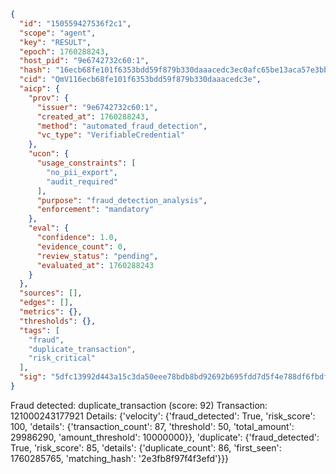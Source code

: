 ```json
{
  "id": "150559427536f2c1",
  "scope": "agent",
  "key": "RESULT",
  "epoch": 1760288243,
  "host_pid": "9e6742732c60:1",
  "hash": "16ecb68fe101f6353bdd59f879b330daaacedc3ec0afc65be13aca57e3bb43a7",
  "cid": "QmV116ecb68fe101f6353bdd59f879b330daaacedc3e",
  "aicp": {
    "prov": {
      "issuer": "9e6742732c60:1",
      "created_at": 1760288243,
      "method": "automated_fraud_detection",
      "vc_type": "VerifiableCredential"
    },
    "ucon": {
      "usage_constraints": [
        "no_pii_export",
        "audit_required"
      ],
      "purpose": "fraud_detection_analysis",
      "enforcement": "mandatory"
    },
    "eval": {
      "confidence": 1.0,
      "evidence_count": 0,
      "review_status": "pending",
      "evaluated_at": 1760288243
    }
  },
  "sources": [],
  "edges": [],
  "metrics": {},
  "thresholds": {},
  "tags": [
    "fraud",
    "duplicate_transaction",
    "risk_critical"
  ],
  "sig": "5dfc13992d443a15c3da50eee78bdb8bd92692b695fdd7d5f4e788df6fbdf738"
}
```

Fraud detected: duplicate_transaction (score: 92)
Transaction: 121000243177921
Details: {'velocity': {'fraud_detected': True, 'risk_score': 100, 'details': {'transaction_count': 87, 'threshold': 50, 'total_amount': 29986290, 'amount_threshold': 10000000}}, 'duplicate': {'fraud_detected': True, 'risk_score': 85, 'details': {'duplicate_count': 86, 'first_seen': 1760285765, 'matching_hash': '2e3fb8f97f4f3efd'}}}